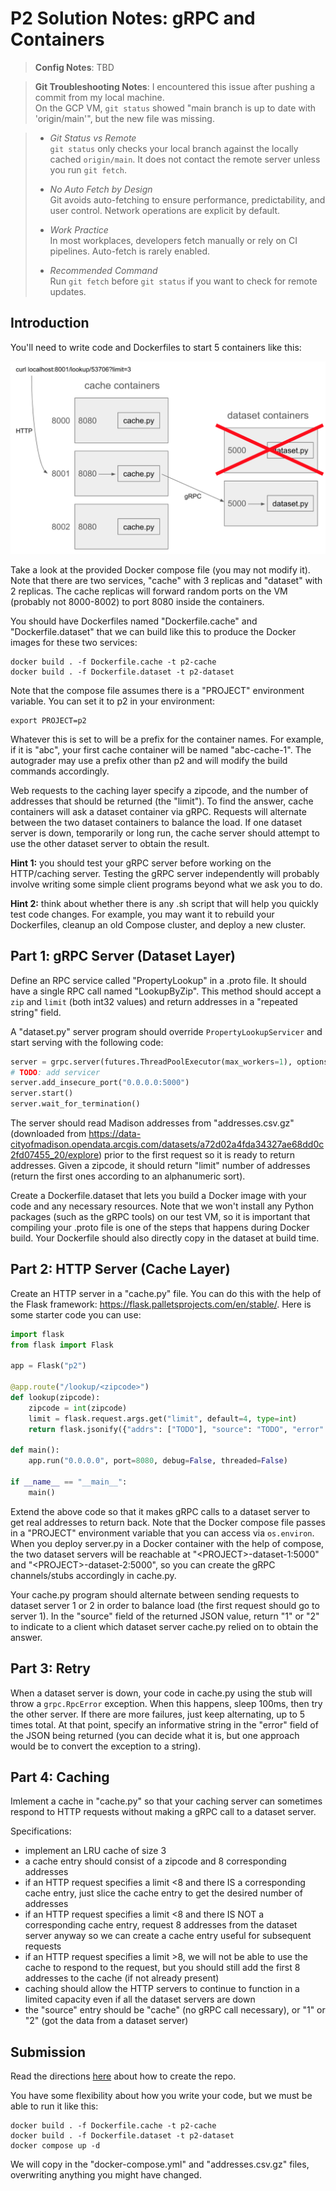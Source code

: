 # P2 Solution Notes: gRPC and Containers

> **Config Notes**: 
> TBD

> **Git Troubleshooting Notes**:
> I encountered this issue after pushing a commit from my local machine.  
> On the GCP VM, `git status` showed "main branch is up to date with 'origin/main'", but the new file was missing.  

> - *Git Status vs Remote*  
>   `git status` only checks your local branch against the locally cached `origin/main`. It does not contact the remote server unless you run `git fetch`.
>
> - *No Auto Fetch by Design*  
>   Git avoids auto-fetching to ensure performance, predictability, and user control. Network operations are explicit by default.
>
> - *Work Practice*  
>   In most workplaces, developers fetch manually or rely on CI pipelines. Auto-fetch is rarely enabled.
>
> - *Recommended Command*  
>   Run `git fetch` before `git status` if you want to check for remote updates.




## Introduction

You'll need to write code and Dockerfiles to start 5 containers like this:

<img src="arch.png" width=600>

Take a look at the provided Docker compose file (you may not modify
it).  Note that there are two services, "cache" with 3 replicas and
"dataset" with 2 replicas.  The cache replicas will forward random
ports on the VM (probably not 8000-8002) to port 8080 inside the
containers.

You should have Dockerfiles named "Dockerfile.cache" and "Dockerfile.dataset" that we can build like this to produce the Docker images for these two services:

```
docker build . -f Dockerfile.cache -t p2-cache
docker build . -f Dockerfile.dataset -t p2-dataset
```

Note that the compose file assumes there is a "PROJECT" environment
variable.  You can set it to p2 in your environment:

```
export PROJECT=p2
```

Whatever this is set to will be a prefix for the container names.  For
example, if it is "abc", your first cache container will be named
"abc-cache-1".  The autograder may use a prefix other than p2 and
will modify the build commands accordingly.

Web requests to the caching layer specify a zipcode, and the number of
addresses that should be returned (the "limit").  To find the answer,
cache containers will ask a dataset container via gRPC.  Requests will
alternate between the two dataset containers to balance the load.  If
one dataset server is down, temporarily or long run, the cache server
should attempt to use the other dataset server to obtain the result.

**Hint 1:** you should test your gRPC server before working on the HTTP/caching server.  Testing the gRPC server independently will probably involve writing some simple client programs beyond what we ask you to do.

**Hint 2:** think about whether there is any .sh script that will help you quickly test code changes.  For example, you may want it to rebuild your Dockerfiles, cleanup an old Compose cluster, and deploy a new cluster.

## Part 1: gRPC Server (Dataset Layer)

Define an RPC service called "PropertyLookup" in a .proto file.  It
should have a single RPC call named "LookupByZip".  This method should
accept a `zip` and `limit` (both int32 values) and return addresses in
a "repeated string" field.

A "dataset.py" server program should override `PropertyLookupServicer`
and start serving with the following code:

```python
server = grpc.server(futures.ThreadPoolExecutor(max_workers=1), options=[("grpc.so_reuseport", 0)])
# TODO: add servicer
server.add_insecure_port("0.0.0.0:5000")
server.start()
server.wait_for_termination()
```

The server should read Madison addresses from "addresses.csv.gz" (downloaded from https://data-cityofmadison.opendata.arcgis.com/datasets/a72d02a4fda34327ae68dd0c2fd07455_20/explore) prior to the first request so it is ready to return addresses.  Given a zipcode, it should return "limit" number of addresses (return the first ones according to an alphanumeric sort).

Create a Dockerfile.dataset that lets you build a Docker image with your code
and any necessary resources.  Note that we won't install any Python
packages (such as the gRPC tools) on our test VM, so it is important
that compiling your .proto file is one of the steps that happens
during Docker build.  Your Dockerfile should also directly copy in the
dataset at build time.

## Part 2: HTTP Server (Cache Layer)

Create an HTTP server in a "cache.py" file.  You can do this with the
help of the Flask framework: https://flask.palletsprojects.com/en/stable/.
Here is some starter code you can use:

```python
import flask
from flask import Flask

app = Flask("p2")

@app.route("/lookup/<zipcode>")
def lookup(zipcode):
    zipcode = int(zipcode)
    limit = flask.request.args.get("limit", default=4, type=int)
    return flask.jsonify({"addrs": ["TODO"], "source": "TODO", "error": None})

def main():
    app.run("0.0.0.0", port=8080, debug=False, threaded=False)

if __name__ == "__main__":
    main()
```

Extend the above code so that it makes gRPC calls to a dataset server
to get real addresses to return back.  Note that the Docker compose
file passes in a "PROJECT" environment variable that you can access
via `os.environ`.  When you deploy server.py in a Docker container
with the help of compose, the two dataset servers will be reachable at
"\<PROJECT\>-dataset-1:5000" and "\<PROJECT\>-dataset-2:5000", so you can
create the gRPC channels/stubs accordingly in cache.py.

Your cache.py program should alternate between sending requests to
dataset server 1 or 2 in order to balance load (the first request
should go to server 1).  In the "source" field of the returned JSON
value, return "1" or "2" to indicate to a client which dataset server
cache.py relied on to obtain the answer.

## Part 3: Retry

When a dataset server is down, your code in cache.py using the stub
will throw a `grpc.RpcError` exception.  When this happens, sleep
100ms, then try the other server.  If there are more failures, just
keep alternating, up to 5 times total.  At that point, specify an
informative string in the "error" field of the JSON being returned
(you can decide what it is, but one approach would be to convert the
exception to a string).

## Part 4: Caching

Imlement a cache in "cache.py" so that your caching server can
sometimes respond to HTTP requests without making a gRPC call to a
dataset server.

Specifications:
* implement an LRU cache of size 3
* a cache entry should consist of a zipcode and 8 corresponding addresses
* if an HTTP request specifies a limit <8 and there IS a corresponding cache entry, just slice the cache entry to get the desired number of addresses
* if an HTTP request specifies a limit <8 and there IS NOT a corresponding cache entry, request 8 addresses from the dataset server anyway so we can create a cache entry useful for subsequent requests
* if an HTTP request specifies a limit >8, we will not be able to use the cache to respond to the request, but you should still add the first 8 addresses to the cache (if not already present)
* caching should allow the HTTP servers to continue to function in a limited capacity even if all the dataset servers are down
* the "source" entry should be "cache" (no gRPC call necessary), or "1" or "2" (got the data from a dataset server)

## Submission

Read the directions [here](../projects.md) about how to create the
repo.

You have some flexibility about how you write your code, but we must be able to run it like this:

```
docker build . -f Dockerfile.cache -t p2-cache
docker build . -f Dockerfile.dataset -t p2-dataset
docker compose up -d
```

We will copy in the "docker-compose.yml" and "addresses.csv.gz" files,
overwriting anything you might have changed.


